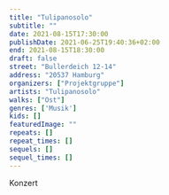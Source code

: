 ```yaml
---
title: "Tulipanosolo"
subtitle: ""
date: 2021-08-15T17:30:00
publishDate: 2021-06-25T19:40:36+02:00
end: 2021-08-15T18:30:00
draft: false
street: "Bullerdeich 12-14"
address: "20537 Hamburg"
organizers: ["Projektgruppe"]
artists: "Tulipanosolo"
walks: ["Ost"]
genres: ['Musik']
kids: []
featuredImage: ""
repeats: []
repeat_times: []
sequels: []
sequel_times: []
---
```


Konzert